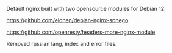 Default nginx built with two opensource modules for Debian 12.

https://github.com/elonen/debian-nginx-spnego

https://github.com/openresty/headers-more-nginx-module


Removed russian lang, index and error files.
